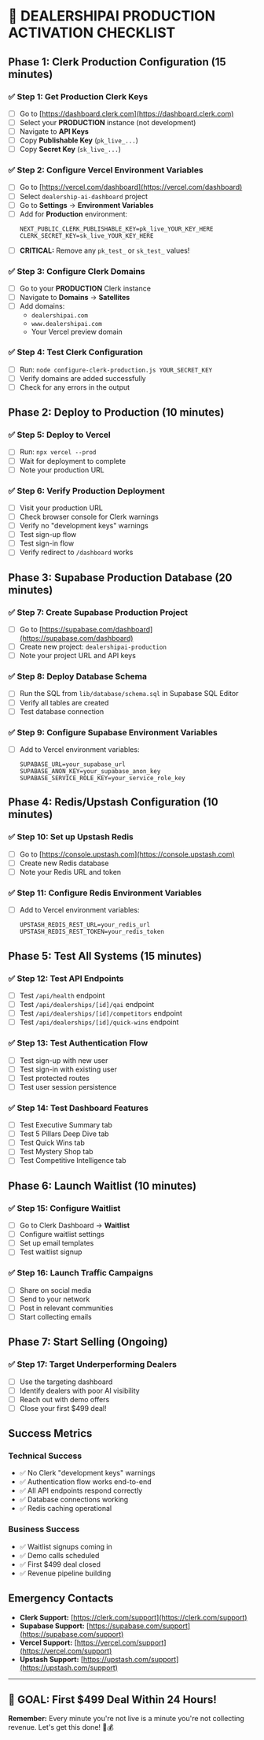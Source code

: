 # 🚀 DEALERSHIPAI PRODUCTION ACTIVATION CHECKLIST

## Phase 1: Clerk Production Configuration (15 minutes)

### ✅ Step 1: Get Production Clerk Keys
- [ ] Go to [https://dashboard.clerk.com](https://dashboard.clerk.com)
- [ ] Select your **PRODUCTION** instance (not development)
- [ ] Navigate to **API Keys**
- [ ] Copy **Publishable Key** (`pk_live_...`)
- [ ] Copy **Secret Key** (`sk_live_...`)

### ✅ Step 2: Configure Vercel Environment Variables
- [ ] Go to [https://vercel.com/dashboard](https://vercel.com/dashboard)
- [ ] Select `dealership-ai-dashboard` project
- [ ] Go to **Settings** → **Environment Variables**
- [ ] Add for **Production** environment:
  ```
  NEXT_PUBLIC_CLERK_PUBLISHABLE_KEY=pk_live_YOUR_KEY_HERE
  CLERK_SECRET_KEY=sk_live_YOUR_KEY_HERE
  ```
- [ ] **CRITICAL:** Remove any `pk_test_` or `sk_test_` values!

### ✅ Step 3: Configure Clerk Domains
- [ ] Go to your **PRODUCTION** Clerk instance
- [ ] Navigate to **Domains** → **Satellites**
- [ ] Add domains:
  - `dealershipai.com`
  - `www.dealershipai.com`
  - Your Vercel preview domain

### ✅ Step 4: Test Clerk Configuration
- [ ] Run: `node configure-clerk-production.js YOUR_SECRET_KEY`
- [ ] Verify domains are added successfully
- [ ] Check for any errors in the output

## Phase 2: Deploy to Production (10 minutes)

### ✅ Step 5: Deploy to Vercel
- [ ] Run: `npx vercel --prod`
- [ ] Wait for deployment to complete
- [ ] Note your production URL

### ✅ Step 6: Verify Production Deployment
- [ ] Visit your production URL
- [ ] Check browser console for Clerk warnings
- [ ] Verify no "development keys" warnings
- [ ] Test sign-up flow
- [ ] Test sign-in flow
- [ ] Verify redirect to `/dashboard` works

## Phase 3: Supabase Production Database (20 minutes)

### ✅ Step 7: Create Supabase Production Project
- [ ] Go to [https://supabase.com/dashboard](https://supabase.com/dashboard)
- [ ] Create new project: `dealershipai-production`
- [ ] Note your project URL and API keys

### ✅ Step 8: Deploy Database Schema
- [ ] Run the SQL from `lib/database/schema.sql` in Supabase SQL Editor
- [ ] Verify all tables are created
- [ ] Test database connection

### ✅ Step 9: Configure Supabase Environment Variables
- [ ] Add to Vercel environment variables:
  ```
  SUPABASE_URL=your_supabase_url
  SUPABASE_ANON_KEY=your_supabase_anon_key
  SUPABASE_SERVICE_ROLE_KEY=your_service_role_key
  ```

## Phase 4: Redis/Upstash Configuration (10 minutes)

### ✅ Step 10: Set up Upstash Redis
- [ ] Go to [https://console.upstash.com](https://console.upstash.com)
- [ ] Create new Redis database
- [ ] Note your Redis URL and token

### ✅ Step 11: Configure Redis Environment Variables
- [ ] Add to Vercel environment variables:
  ```
  UPSTASH_REDIS_REST_URL=your_redis_url
  UPSTASH_REDIS_REST_TOKEN=your_redis_token
  ```

## Phase 5: Test All Systems (15 minutes)

### ✅ Step 12: Test API Endpoints
- [ ] Test `/api/health` endpoint
- [ ] Test `/api/dealerships/[id]/qai` endpoint
- [ ] Test `/api/dealerships/[id]/competitors` endpoint
- [ ] Test `/api/dealerships/[id]/quick-wins` endpoint

### ✅ Step 13: Test Authentication Flow
- [ ] Test sign-up with new user
- [ ] Test sign-in with existing user
- [ ] Test protected routes
- [ ] Test user session persistence

### ✅ Step 14: Test Dashboard Features
- [ ] Test Executive Summary tab
- [ ] Test 5 Pillars Deep Dive tab
- [ ] Test Quick Wins tab
- [ ] Test Mystery Shop tab
- [ ] Test Competitive Intelligence tab

## Phase 6: Launch Waitlist (10 minutes)

### ✅ Step 15: Configure Waitlist
- [ ] Go to Clerk Dashboard → **Waitlist**
- [ ] Configure waitlist settings
- [ ] Set up email templates
- [ ] Test waitlist signup

### ✅ Step 16: Launch Traffic Campaigns
- [ ] Share on social media
- [ ] Send to your network
- [ ] Post in relevant communities
- [ ] Start collecting emails

## Phase 7: Start Selling (Ongoing)

### ✅ Step 17: Target Underperforming Dealers
- [ ] Use the targeting dashboard
- [ ] Identify dealers with poor AI visibility
- [ ] Reach out with demo offers
- [ ] Close your first $499 deal!

## Success Metrics

### Technical Success
- ✅ No Clerk "development keys" warnings
- ✅ Authentication flow works end-to-end
- ✅ All API endpoints respond correctly
- ✅ Database connections working
- ✅ Redis caching operational

### Business Success
- ✅ Waitlist signups coming in
- ✅ Demo calls scheduled
- ✅ First $499 deal closed
- ✅ Revenue pipeline building

## Emergency Contacts

- **Clerk Support:** [https://clerk.com/support](https://clerk.com/support)
- **Supabase Support:** [https://supabase.com/support](https://supabase.com/support)
- **Vercel Support:** [https://vercel.com/support](https://vercel.com/support)
- **Upstash Support:** [https://upstash.com/support](https://upstash.com/support)

---

## 🎯 GOAL: First $499 Deal Within 24 Hours!

**Remember:** Every minute you're not live is a minute you're not collecting revenue. Let's get this done! 🚀💰

